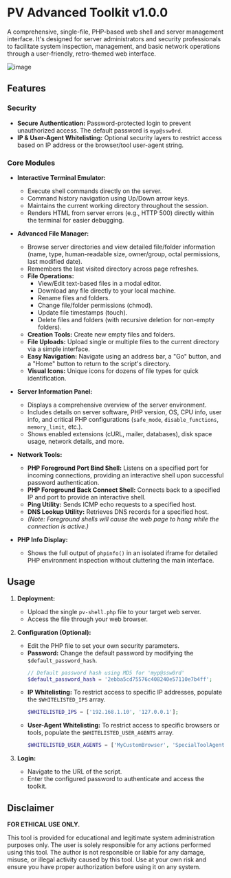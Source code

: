 # PV Advanced Toolkit v1.0.0

A comprehensive, single-file, PHP-based web shell and server management interface. It's designed for server administrators and security professionals to facilitate system inspection, management, and basic network operations through a user-friendly, retro-themed web interface.

![image](https://media4.giphy.com/media/v1.Y2lkPTc5MGI3NjExNjZwdGpicmw2bmZwcHpmcDg1ZGZuZ2t5cWh1cGI0Y2lzdDB6aGh0ZCZlcD12MV9pbnRlcm5hbF9naWZfYnlfaWQmY3Q9cw/xxlo1yG0pvhJqNhhtj/giphy.gif)

## Features

### Security
* **Secure Authentication:** Password-protected login to prevent unauthorized access. The default password is `myp@ssw0rd`.
* **IP & User-Agent Whitelisting:** Optional security layers to restrict access based on IP address or the browser/tool user-agent string.

### Core Modules
* **Interactive Terminal Emulator:**
    * Execute shell commands directly on the server.
    * Command history navigation using Up/Down arrow keys.
    * Maintains the current working directory throughout the session.
    * Renders HTML from server errors (e.g., HTTP 500) directly within the terminal for easier debugging.

* **Advanced File Manager:**
    * Browse server directories and view detailed file/folder information (name, type, human-readable size, owner/group, octal permissions, last modified date).
    * Remembers the last visited directory across page refreshes.
    * **File Operations:**
        * View/Edit text-based files in a modal editor.
        * Download any file directly to your local machine.
        * Rename files and folders.
        * Change file/folder permissions (chmod).
        * Update file timestamps (touch).
        * Delete files and folders (with recursive deletion for non-empty folders).
    * **Creation Tools:** Create new empty files and folders.
    * **File Uploads:** Upload single or multiple files to the current directory via a simple interface.
    * **Easy Navigation:** Navigate using an address bar, a "Go" button, and a "Home" button to return to the script's directory.
    * **Visual Icons:** Unique icons for dozens of file types for quick identification.

* **Server Information Panel:**
    * Displays a comprehensive overview of the server environment.
    * Includes details on server software, PHP version, OS, CPU info, user info, and critical PHP configurations (`safe_mode`, `disable_functions`, `memory_limit`, etc.).
    * Shows enabled extensions (cURL, mailer, databases), disk space usage, network details, and more.

* **Network Tools:**
    * **PHP Foreground Port Bind Shell:** Listens on a specified port for incoming connections, providing an interactive shell upon successful password authentication.
    * **PHP Foreground Back Connect Shell:** Connects back to a specified IP and port to provide an interactive shell.
    * **Ping Utility:** Sends ICMP echo requests to a specified host.
    * **DNS Lookup Utility:** Retrieves DNS records for a specified host.
    * *(Note: Foreground shells will cause the web page to hang while the connection is active.)*

* **PHP Info Display:**
    * Shows the full output of `phpinfo()` in an isolated iframe for detailed PHP environment inspection without cluttering the main interface.

## Usage

1.  **Deployment:**
    * Upload the single `pv-shell.php` file to your target web server.
    * Access the file through your web browser.

2.  **Configuration (Optional):**
    * Edit the PHP file to set your own security parameters.
    * **Password:** Change the default password by modifying the `$default_password_hash`.
        ```php
        // Default password hash using MD5 for 'myp@ssw0rd'
        $default_password_hash = '2ebba5cd75576c408240e57110e7b4ff';
        ```
    * **IP Whitelisting:** To restrict access to specific IP addresses, populate the `$WHITELISTED_IPS` array.
        ```php
        $WHITELISTED_IPS = ['192.168.1.10', '127.0.0.1'];
        ```
    * **User-Agent Whitelisting:** To restrict access to specific browsers or tools, populate the `$WHITELISTED_USER_AGENTS` array.
        ```php
        $WHITELISTED_USER_AGENTS = ['MyCustomBrowser', 'SpecialToolAgent'];
        ```

3.  **Login:**
    * Navigate to the URL of the script.
    * Enter the configured password to authenticate and access the toolkit.

## Disclaimer

**FOR ETHICAL USE ONLY.**

This tool is provided for educational and legitimate system administration purposes only. The user is solely responsible for any actions performed using this tool. The author is not responsible or liable for any damage, misuse, or illegal activity caused by this tool. Use at your own risk and ensure you have proper authorization before using it on any system.

